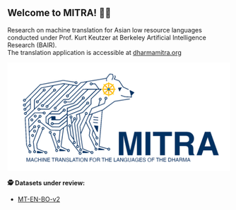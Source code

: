 ## Welcome to MITRA! 🙋‍♀️

Research on machine translation for Asian low resource languages conducted under Prof. Kurt Keutzer at Berkeley Artificial Intelligence Research (BAIR).  
The translation application is accessible at [dharmamitra.org](dharmamitra.org)  

![BAIR](https://github.com/dharmamitra/visual-design/blob/main/logo/alternatives/fertig.jpg?raw=true)

**🕵️ Datasets under review:**

- [MT-EN-BO-v2](https://github.com/orgs/dharmamitra/projects/1)

